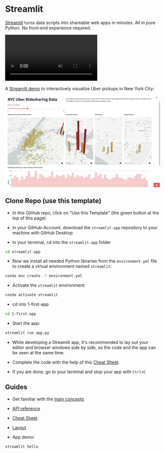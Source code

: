 # Streamlit 

[Streamlit](https://streamlit.io) turns data scripts into shareable web apps in minutes. All in pure Python. No front‑end experience required.

![](https://s3-us-west-2.amazonaws.com/assets.streamlit.io/videos/hero-video.mp4)

A [Streamlit demo](https://streamlit.io/gallery) to interactively visualize Uber pickups in New York City:

![](img/uber.png)


## Clone Repo (use this template)

- In this GitHub repo, click on "Use this Template" (the green button at the top of this page)

- In your GitHub-Account, download the `streamlit-app` repository to your machine with GitHub Desktop

- In your terminal, cd into the `streamlit-app` folder

```bash
cd streamlit-app
```

- Now we install all needed Python libraries from the `environment.yml` file to create a virtual environment named `streamlit`:

```bash
conda env create -f environment.yml
```

- Activate the `streamlit` environment:

```bash
conda activate streamlit
```

- cd into 1-first-app

```bash
cd 1-first-app
```

- Start the app:

```bash
streamlit run app.py
```

- While developing a Streamlit app, it's recommended to lay out your editor and browser windows side by side, so the code and the app can be seen at the same time. 

- Complete the code with the help of this [Cheat Sheet](https://docs.streamlit.io/library/cheatsheet).

- If you are done, go to your terminal and stop your app with `Ctrl+C`


## Guides

- Get familiar with the [main concepts](https://docs.streamlit.io/library/get-started/main-concepts)
 
- [API reference](https://docs.streamlit.io/library/api-reference)

- [Cheat Sheet](https://docs.streamlit.io/library/cheatsheet)

- [Layout](https://blog.streamlit.io/designing-streamlit-apps-for-the-user-part-ii/?utm_medium=email&_hsmi=200036447&_hsenc=p2ANqtz-_qSKsHsARDBJ3IdOcp5kzxhvmFIn4KBaC9-mLf2Gbu0PpToQUqZpdDlv7AWxrx0fiObeilulYthAZqC7QIdHBLTphUBg&utm_content=200036447&utm_source=hs_automation)

- App demo:

```bash
streamlit hello
```
